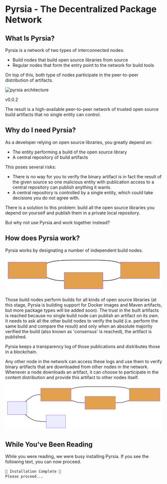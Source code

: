 # Pyrsia - The Decentralized Package Network

## What Is Pyrsia?

Pyrsia is a network of two types of interconnected nodes:

- Build nodes that build open source libraries from source
- Regular nodes that form the entry point to the network for build tools

On top of this, both type of nodes participate in the peer-to-peer distribution of artifacts.

![pyrsia architecture](../assets/pyrsia-architecture.svg)

v0.0.2

The result is a high-available peer-to-peer network of trusted open source build artifacts that no single entity can control.

## Why do I need Pyrsia?

As a developer relying on open source libraries, you greatly depend on:

- The entity performing a build of the open source library
- A central repository of build artifacts

This poses several risks:

- There is no way for you to verify the binary artifact is in fact the result of the given source so one malicious entity with publication access to a central repository can publish anything it wants.
- A central repository is controlled by a single entity, which could take decisions you do not agree with.

There is a solution to this problem: build all the open source libraries you depend on yourself and publish them in a private local repository.

But why not use Pyrsia and work together instead?

## How does Pyrsia work?
Pyrsia works by designating a number of independent build nodes.

![pyrsia architecture](./assets/images/how_does_pyrsia_work_1.svg)

Those build nodes perform builds for all kinds of open source libraries (at this stage, Pyrsia is building support for Docker images and Maven artifacts, but more package types will be added soon). The trust in the built artifacts is reached because no single build node can publish an artifact on its own. It needs to ask all the other build nodes to verify the build (i.e. perform the same build and compare the result) and only when an absolute majority verified the build (also known as 'consensus' is reached), the artifact is published.

Pyrsia keeps a transparency log of those publications and distributes those in a blockchain.

Any other node in the network can access these logs and use them to verify binary artifacts that are downloaded from other nodes in the network. Whenever a node downloads an artifact, it can choose to participate in the content distribution and provide this artifact to other nodes itself.

![pyrsia architecture](./assets/images/how_does_pyrsia_work_2.svg)

## While You've Been Reading

While you were reading, we were busy installing Pyrsia. If you see the following text, you can now proceed.

```
🎉 Installation Complete 🎉
Please proceed...
```